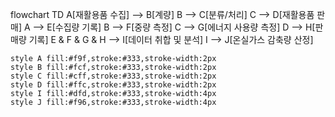 flowchart TD
    A[재활용품 수집] --> B[계량]
    B --> C[분류/처리]
    C --> D[재활용품 판매]
    A --> E[수집량 기록]
    B --> F[중량 측정]
    C --> G[에너지 사용량 측정]
    D --> H[판매량 기록]
    E & F & G & H --> I[데이터 취합 및 분석]
    I --> J[온실가스 감축량 산정]
    
    style A fill:#f9f,stroke:#333,stroke-width:2px
    style B fill:#fcf,stroke:#333,stroke-width:2px
    style C fill:#cff,stroke:#333,stroke-width:2px
    style D fill:#ffc,stroke:#333,stroke-width:2px
    style I fill:#dfd,stroke:#333,stroke-width:4px
    style J fill:#f96,stroke:#333,stroke-width:4px
